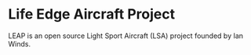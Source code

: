 # Life Edge Aircraft Project
LEAP is an open source Light Sport Aircraft (LSA) project founded by Ian Winds.
